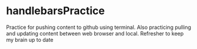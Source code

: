 # handlebarsPractice
Practice for pushing content to github using terminal. Also practicing pulling and updating content between web browser and local.
Refresher to keep my brain up to date
